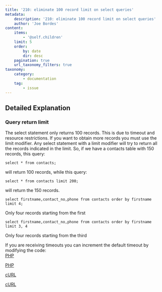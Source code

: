 ```yaml
---
title: '210: eliminate 100 record limit on select queries'
metadata:
    description: '210: eliminate 100 record limit on select queries'
    author: 'Joe Bordes'
content:
    items:
        - '@self.children'
    limit: 5
    order:
        by: date
        dir: desc
    pagination: true
    url_taxonomy_filters: true
taxonomy:
    category:
        - documentation
    tag:
        - issue
---
```


## Detailed Explanation

### Query return limit

The select statement only returns 100 records. This is due to timeout and resource restrictions. If you want to obtain more records you must use the limit modifier. Any select statement with a limit modifier will try to return all the records indicated in the limit. So, if we have a contacts table with 150 records, this query:
```
select * from contacts;
```
will return 100 records, while this query:
```
select * from contacts limit 200;
```

will return the 150 records.

```
select firstname,contact_no,phone from contacts order by firstname limit 4;
```

Only four records starting from the first

```
select firstname,contact_no,phone from contacts order by firstname limit 3, 4
```

Only four records starting from the third

<div class="notices blue">
If you are receiving timeouts you can increment the default timeout by modifying the code: <br>
<a href="https://github.com/tsolucio/coreBOSwsLibrary/blob/master/php/Net/HTTP_Client.php#L22">PHP</a><br>

<a href="https://github.com/tsolucio/coreBOSwsLibrary/blob/master/php/Net/HTTP_Client.php#L29">PHP</a><br>

<a href="https://github.com/tsolucio/coreBOSwsLibrary/blob/master/php/Net/curl_http_client.php#L162">cURL</a><br>

<a href="https://github.com/tsolucio/coreBOSwsLibrary/blob/master/php/Net/curl_http_client.php#L206">cURL</a>
</div>